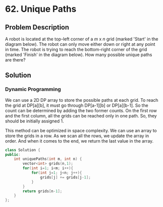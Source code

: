 # 62. Unique Paths

## Problem Description

A robot is located at the top-left corner of a *m* x *n* grid (marked 'Start' in the diagram below).
The robot can only move either down or right at any point in time. The robot is trying to reach the bottom-right corner of the grid (marked 'Finish' in the diagram below).
How many possible unique paths are there?



## Solution

### Dynamic Programming

We can use a 2D DP array to store the possible paths at each grid. To reach the grid at DP\[a][b], it must go through DP\[a-1][b] or DP\[a][b-1]. So the count can be determined by adding the two former counts. On the first row and the first column, all the grids can be reached only in one path. So, they should be initially assigned 1.

This method can be optimized in space complexity. We can use an array to store the grids in a row. As we scan all the rows, we update the array in order. And when it comes to the end, we return the last  value in the array.

```c++
class Solution {
public:
    int uniquePaths(int m, int n) {
        vector<int> grids(n,1);
        for(int i=1; i<m; i++){
            for(int j=1; j<n; j++){
                grids[j] += grids[j-1];
            }
        }
        return grids[n-1];
    }
};
```

